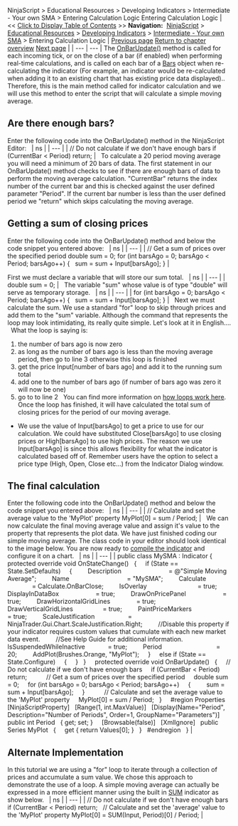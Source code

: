 ﻿
NinjaScript > Educational Resources > Developing Indicators > Intermediate - Your own SMA > Entering Calculation Logic
Entering Calculation Logic
| << [Click to Display Table of Contents](entering_calculation_logic3.md) >> **Navigation:**     [NinjaScript](ninjascript.md) > [Educational Resources](educational_resources.md) > [Developing Indicators](developing_indicators.md) > [Intermediate - Your own SMA](intermediate_-_your_own_sma.md) > Entering Calculation Logic | [Previous page](set_up6.md) [Return to chapter overview](intermediate_-_your_own_sma.md) [Next page](compiling3.md) |
| --- | --- |
The [OnBarUpdate()](onbarupdate.md) method is called for each incoming tick, or on the close of a bar (if enabled) when performing real-time calculations, and is called on each bar of a [Bars](bars.md) object when re-calculating the indicator (For example, an indicator would be re-calculated when adding it to an existing chart that has existing price data displayed).. Therefore, this is the main method called for indicator calculation and we will use this method to enter the script that will calculate a simple moving average.
 
## Are there enough bars?
Enter the following code into the OnBarUpdate() method in the NinjaScript Editor:
 
| ns |
| --- |
| // Do not calculate if we don't have enough bars  if (CurrentBar < Period) return; |
 
To calculate a 20 period moving average you will need a minimum of 20 bars of data. The first statement in our OnBarUpdate() method checks to see if there are enough bars of data to perform the moving average calculation. "CurrentBar" returns the index number of the current bar and this is checked against the user defined parameter "Period". If the current bar number is less than the user defined period we "return" which skips calculating the moving average.
 
## Getting a sum of closing prices
Enter the following code into the OnBarUpdate() method and below the code snippet you entered above:
 
| ns |
| --- |
| // Get a sum of prices over the specified period double sum = 0;  for (int barsAgo = 0; barsAgo < Period; barsAgo++)  {     sum = sum + Input[barsAgo];  } |
   

First we must declare a variable that will store our sum total.
 
| ns |
| --- |
| double sum = 0; |
 
The variable "sum" whose value is of type "double" will serve as temporary storage.
 
| ns |
| --- |
| for (int barsAgo = 0; barsAgo < Period; barsAgo++)  {     sum = sum + Input[barsAgo];  } |
 
Next we must calculate the sum. We use a standard "for" loop to skip through prices and add them to the "sum" variable. Although the command that represents the loop may look intimidating, its really quite simple. Let's look at it in English....
 
What the loop is saying is:
 
1. the number of bars ago is now zero
2. as long as the number of bars ago is less than the moving average period, then go to line 3 otherwise this loop is finished
3. get the price Input[number of bars ago] and add it to the running sum total
4. add one to the number of bars ago (if number of bars ago was zero it will now be one)
5. go to to line 2
 
You can find more information on [how loops work here](https://docs.microsoft.com/en-us/dotnet/csharp/language-reference/statements/iteration-statements). Once the loop has finished, it will have calculated the total sum of closing prices for the period of our moving average.
 
* We use the value of Input[barsAgo] to get a price to use for our calculation. We could have substituted Close[barsAgo] to use closing prices or High[barsAgo] to use high prices. The reason we use Input[barsAgo] is since this allows flexibility for what the indicator is calculated based off of. Remember users have the option to select a price type (High, Open, Close etc...) from the Indicator Dialog window.
 
## The final calculation
Enter the following code into the OnBarUpdate() method and below the code snippet you entered above:
 
| ns |
| --- |
| // Calculate and set the average value to the 'MyPlot' property MyPlot[0] = sum / Period; |
 
We can now calculate the final moving average value and assign it's value to the property that represents the plot data. We have just finished coding our simple moving average. The class code in your editor should look identical to the image below. You are now ready to [compile the indicator](compiling3.md) and configure it on a chart.
 
| ns |
| --- |
| public class MySMA : Indicator {    protected override void OnStateChange()    {      if (State == State.SetDefaults)      {          Description                           = @"Simple Moving Average";          Name                                 = "MySMA";          Calculate                             = Calculate.OnBarClose;          IsOverlay                             = true;          DisplayInDataBox                     = true;          DrawOnPricePanel                     = true;          DrawHorizontalGridLines               = true;          DrawVerticalGridLines                 = true;          PaintPriceMarkers                     = true;          ScaleJustification                   = NinjaTrader.Gui.Chart.ScaleJustification.Right;          //Disable this property if your indicator requires custom values that cumulate with each new market data event.           //See Help Guide for additional information.          IsSuspendedWhileInactive             = true;          Period                               = 20;          AddPlot(Brushes.Orange, "MyPlot");      }      else if (State == State.Configure)      {      }    }      protected override void OnBarUpdate()    {      // Do not calculate if we don't have enough bars       if (CurrentBar < Period) return;             // Get a sum of prices over the specified period      double sum = 0;       for (int barsAgo = 0; barsAgo < Period; barsAgo++)       {           sum = sum + Input[barsAgo];       }             // Calculate and set the average value to the 'MyPlot' property      MyPlot[0] = sum / Period;    }      #region Properties    [NinjaScriptProperty]    [Range(1, int.MaxValue)]    [Display(Name="Period", Description="Number of Periods", Order=1, GroupName="Parameters")]    public int Period    { get; set; }      [Browsable(false)]    [XmlIgnore]    public Series<double> MyPlot    {      get { return Values[0]; }    }    #endregion   } |
 
## Alternate Implementation
In this tutorial we are using a "for" loop to iterate through a collection of prices and accumulate a sum value. We chose this approach to demonstrate the use of a loop. A simple moving average can actually be expressed in a more efficient manner using the built in [SUM](summation_sum.md) indicator as show below.
 
| ns |
| --- |
| // Do not calculate if we don't have enough bars if (CurrentBar < Period) return;   // Calculate and set the 'average' value to the 'MyPlot' property MyPlot[0] = SUM(Input, Period)[0] / Period; |
 

